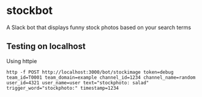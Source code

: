 # stockbot
A Slack bot that displays funny stock photos based on your search terms

## Testing on localhost

Using httpie

```
http -f POST http://localhost:3000/bot/stockimage token=debug team_id=T0001 team_domain=example channel_id=1234 channel_name=random user_id=4321 user_name=user text="stockphoto: salad" trigger_word="stockphoto:" timestamp=1234
```
